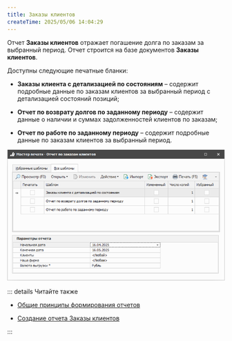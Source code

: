 ```yaml
---
title: Заказы клиентов
createTime: 2025/05/06 14:04:29
---
```

Отчет **Заказы клиентов** отражает погашение долга по заказам за выбранный период. Отчет строится на базе документов **Заказы клиентов**.

Доступны следующие печатные бланки:

- **Заказы клиента с детализацией по состояниям** – содержит подробные данные по заказам клиентов за выбранный период с детализацией состояний позиций;

- **Отчет по возврату долгов по заданному периоду** – содержит данные о наличии и суммах задолженностей клиентов по заказам;

- **Отчет по работе по заданному периоду** – содержит подробные данные по заказам клиентов за выбранный период.

![](../../../assets/specification/zakazy_klientov_otchety_po_zakazam_klienta_1.png)

::: details Читайте также

- [Общие принципы формирования отчетов](../obshchie_printsipy_formirovaniya_otchetov.md)

- [Создание отчета Заказы клиентов](../../../work/otchety/po_zakazam_klientov/zakazy/otchet_po_rabote_po_zadannomu_periodu.md)

:::